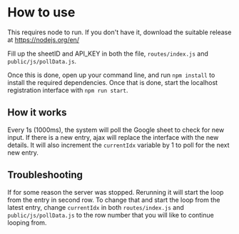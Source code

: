 # How to use
This requires node to run. If you don't have it, download the suitable release at https://nodejs.org/en/

Fill up the sheetID and API_KEY in both the file, `routes/index.js` and `public/js/pollData.js`.

Once this is done, open up your command line, and run `npm install` to install the required dependencies. Once that is done, start the localhost registration interface with `npm run start`.

## How it works
Every 1s (1000ms), the system will poll the Google sheet to check for new input. If there is a new entry, ajax will replace the interface with the new details. It will also increment the `currentIdx` variable by 1 to poll for the next new entry.

## Troubleshooting
If for some reason the server was stopped. Rerunning it will start the loop from the entry in second row. To change that and start the loop from the latest entry, change `currentIdx` in both `routes/index.js` and `public/js/pollData.js` to the row number that you will like to continue looping from. 
